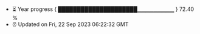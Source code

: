 - ⏳ Year progress { █████████████████████▁▁▁▁▁▁▁▁▁ } 72.40 %
- ⏰ Updated on Fri, 22 Sep 2023 06:22:32 GMT

